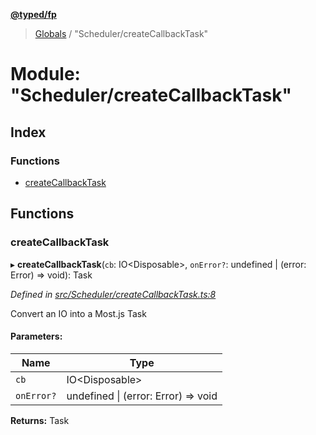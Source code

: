 **[@typed/fp](../README.md)**

> [Globals](../globals.md) / "Scheduler/createCallbackTask"

# Module: "Scheduler/createCallbackTask"

## Index

### Functions

* [createCallbackTask](_scheduler_createcallbacktask_.md#createcallbacktask)

## Functions

### createCallbackTask

▸ **createCallbackTask**(`cb`: IO\<Disposable>, `onError?`: undefined \| (error: Error) => void): Task

*Defined in [src/Scheduler/createCallbackTask.ts:8](https://github.com/TylorS/typed-fp/blob/8639976/src/Scheduler/createCallbackTask.ts#L8)*

Convert an IO<Disposable> into a Most.js Task

#### Parameters:

Name | Type |
------ | ------ |
`cb` | IO\<Disposable> |
`onError?` | undefined \| (error: Error) => void |

**Returns:** Task
